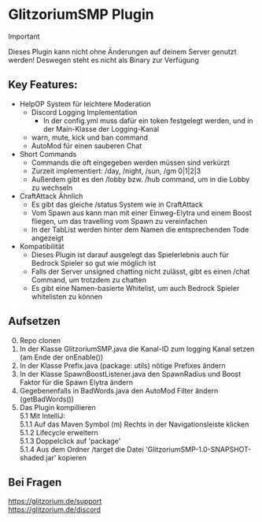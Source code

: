 # GlitzoriumSMP Plugin

> [!IMPORTANT]
> Dieses Plugin kann nicht ohne Änderungen auf deinem Server genutzt werden!
> Deswegen steht es nicht als Binary zur Verfügung

## Key Features:
- HelpOP System für leichtere Moderation
  - Discord Logging Implementation
    - In der config.yml muss dafür ein token festgelegt werden, und in der Main-Klasse der Logging-Kanal
  - warn, mute, kick und ban command
  - AutoMod für einen sauberen Chat
- Short Commands
  - Commands die oft eingegeben werden müssen sind verkürzt
  - Zurzeit implementiert: /day, /night, /sun, /gm 0|1|2|3
  - Außerdem gibt es den /lobby bzw. /hub command, um in die Lobby zu wechseln
- CraftAttack Ähnlich
  - Es gibt das gleiche /status System wie in CraftAttack
  - Vom Spawn aus kann man mit einer Einweg-Elytra und einem Boost fliegen, um das travelling vom Spawn zu vereinfachen
  - In der TabList werden hinter dem Namen die entsprechenden Tode angezeigt
- Kompatibilität
  - Dieses Plugin ist darauf ausgelegt das Spielerlebnis auch für Bedrock Spieler so gut wie möglich ist
  - Falls der Server unsigned chatting nicht zulässt, gibt es einen /chat Command, um trotzdem zu chatten
  - Es gibt eine Namen-basierte Whitelist, um auch Bedrock Spieler whitelisten zu können
 

## Aufsetzen
0. Repo clonen
1. In der Klasse GlitzoriumSMP.java die Kanal-ID zum logging Kanal setzen (am Ende der onEnable())
2. In der Klasse Prefix.java (package: utils) nötige Prefixes ändern
3. In der Klasse SpawnBoostListener.java den SpawnRadius und Boost Faktor für die Spawn Elytra ändern
4. Gegebenenfalls in BadWords.java den AutoMod Filter ändern (getBadWords())
5. Das Plugin kompillieren <br>
   5.1 Mit IntelliJ: <br>
     5.1.1 Auf das Maven Symbol (m) Rechts in der Navigationsleiste klicken <br>
     5.1.2 Lifecycle erweitern <br>
     5.1.3 Doppelclick auf 'package' <br>
     5.1.4 Aus dem Ordner /target die Datei 'GlitzoriumSMP-1.0-SNAPSHOT-shaded.jar' kopieren

## Bei Fragen
https://glitzorium.de/support <br>
https://glitzorium.de/discord
